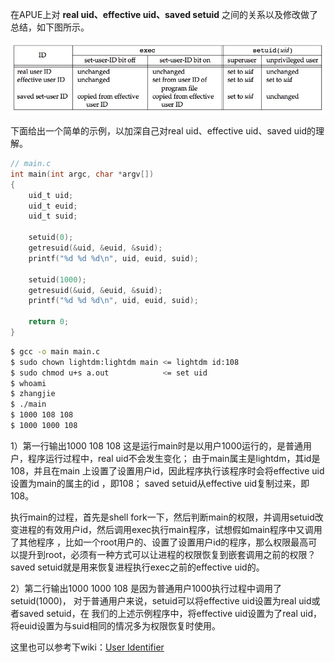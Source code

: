 在APUE上对 **real uid、effective uid、saved setuid** 之间的关系以及修改做了总结，如下图所示。

![](media/15129143954285.jpg)

下面给出一个简单的示例，以加深自己对real uid、effective uid、saved uid的理解。

```c
// main.c
int main(int argc, char *argv[])
{
    uid_t uid;
    uid_t euid;
    uid_t suid;

    setuid(0);
    getresuid(&uid, &euid, &suid);
    printf("%d %d %d\n", uid, euid, suid);

    setuid(1000);
    getresuid(&uid, &euid, &suid);
    printf("%d %d %d\n", uid, euid, suid);

    return 0;
}
```
```bash
$ gcc -o main main.c
$ sudo chown lightdm:lightdm main <= lightdm id:108
$ sudo chmod u+s a.out            <= set uid
$ whoami
$ zhangjie
$ ./main
$ 1000 108 108
$ 1000 1000 108
```

1）第一行输出1000 108 108
这是运行main时是以用户1000运行的，是普通用户，程序运行过程中，real uid不会发生变化；
由于main属主是lightdm，其id是108，并且在main 上设置了设置用户id，因此程序执行该程序时会将effective uid设置为main的属主的id ，即108；
saved setuid从effective uid复制过来，即108。

执行main的过程，首先是shell fork一下，然后判断main的权限，并调用setuid改变进程的有效用户id，然后调用exec执行main程序，试想假如main程序中又调用了其他程序 ，比如一个root用户的、设置了设置用户id的程序，那么权限最高可以提升到root，必须有一种方式可以让进程的权限恢复到嵌套调用之前的权限？saved setuid就是用来恢复进程执行exec之前的effective uid的。

2）第二行输出1000 1000 108
是因为普通用户1000执行过程中调用了setuid(1000)， 对于普通用户来说，setuid可以将effective uid设置为real uid或者saved setuid，在 我们的上述示例程序中，将effective uid设置为了real uid，将euid设置为与suid相同的情况多为权限恢复时使用。

这里也可以参考下wiki：[User Identifier](https://en.wikipedia.org/wiki/User_identifier#Saved_user_ID)
